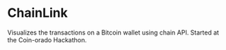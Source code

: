 ChainLink
=========

Visualizes the transactions on a Bitcoin wallet using chain API.  Started at the Coin-orado Hackathon.
